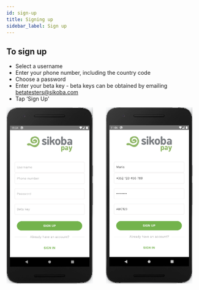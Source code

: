 ```yaml
---
id: sign-up
title: Signing up
sidebar_label: Sign up
---
```


## To sign up

- Select a username
- Enter your phone number, including the country code
- Choose a password
- Enter your beta key - beta keys can be obtained by emailing betatesters@sikoba.com
- Tap ‘Sign Up’

<p>
    <img src="assets/signup1.png" alt="sign up" width="226" height="460" style="display: inline;"/>
    <img src="assets/signup2.png" alt="sign up" width="226" height="460" style="display: inline; margin-left: 30px;"/>
</p>